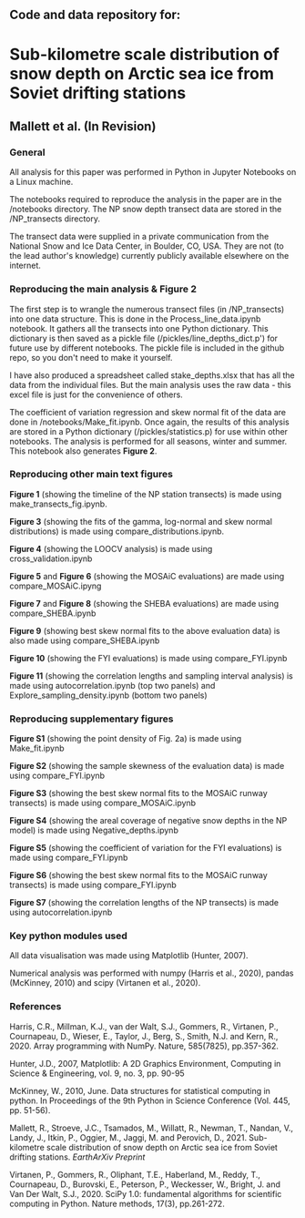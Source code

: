 ## Code and data repository for:

# Sub-kilometre scale distribution of snow depth on Arctic sea ice from Soviet drifting stations

## Mallett et al. (In Revision)
### General

All analysis for this paper was performed in Python in Jupyter Notebooks on a Linux machine.

The notebooks required to reproduce the analysis in the paper are in the /notebooks directory. The NP snow depth transect data are stored in the /NP_transects directory.

The transect data were supplied in a private communication from the National Snow and Ice Data Center, in Boulder, CO, USA. They are not (to the lead author's knowledge) currently publicly available elsewhere on the internet.

### Reproducing the main analysis & Figure 2

The first step is to wrangle the numerous transect files (in /NP_transects) into one data structure. This is done in the Process_line_data.ipynb notebook. It gathers all the transects into one Python dictionary. This dictionary is then saved as a pickle file (/pickles/line_depths_dict.p') for future use by different notebooks. The pickle file is included in the github repo, so you don't need to make it yourself.

I have also produced a spreadsheet called stake_depths.xlsx that has all the data from the individual files. But the main analysis uses the raw data - this excel file is just for the convenience of others.

The coefficient of variation regression and skew normal fit of the data are done in /notebooks/Make_fit.ipynb. Once again, the results of this analysis are stored in a Python dictionary (/pickles/statistics.p) for use within other notebooks. The analysis is performed for all seasons, winter and summer. This notebook also generates **Figure 2**. 

### Reproducing other main text figures

**Figure 1** (showing the timeline of the NP station transects) is made using make_transects_fig.ipynb.

**Figure 3** (showing the fits of the gamma, log-normal and skew normal distributions) is made using compare_distributions.ipynb. 

**Figure 4** (showing the LOOCV analysis) is made using cross_validation.ipynb

**Figure 5** and **Figure 6** (showing the MOSAiC evaluations) are made using compare_MOSAiC.ipyng

**Figure 7** and **Figure 8** (showing the SHEBA evaluations) are made using compare_SHEBA.ipynb

**Figure 9** (showing best skew normal fits to the above evaluation data) is also made using compare_SHEBA.ipynb

**Figure 10** (showing the FYI evaluations) is made using compare_FYI.ipynb

**Figure 11** (showing the correlation lengths and sampling interval analysis) is made using autocorrelation.ipynb (top two panels) and Explore_sampling_density.ipynb (bottom two panels)

### Reproducing supplementary figures

**Figure S1** (showing the point density of Fig. 2a) is made using Make_fit.ipynb

**Figure S2** (showing the sample skewness of the evaluation data) is made using compare_FYI.ipynb

**Figure S3** (showing the best skew normal fits to the MOSAiC runway transects) is made using compare_MOSAiC.ipynb

**Figure S4** (showing the areal coverage of negative snow depths in the NP model) is made using Negative_depths.ipynb

**Figure S5** (showing the coefficient of variation for the FYI evaluations) is made using compare_FYI.ipynb

**Figure S6** (showing the best skew normal fits to the MOSAiC runway transects) is made using compare_FYI.ipynb

**Figure S7** (showing the correlation lengths of the NP transects) is made using autocorrelation.ipynb

### Key python modules used

All data visualisation was made using Matplotlib (Hunter, 2007). 

Numerical analysis was performed with numpy (Harris et al., 2020), pandas (McKinney, 2010) and scipy (Virtanen et al., 2020).

### References

Harris, C.R., Millman, K.J., van der Walt, S.J., Gommers, R., Virtanen, P., Cournapeau, D., Wieser, E., Taylor, J., Berg, S., Smith, N.J. and Kern, R., 2020. Array programming with NumPy. Nature, 585(7825), pp.357-362.

Hunter, J.D., 2007, Matplotlib: A 2D Graphics Environment, Computing in Science & Engineering, vol. 9, no. 3, pp. 90-95

McKinney, W., 2010, June. Data structures for statistical computing in python. In Proceedings of the 9th Python in Science Conference (Vol. 445, pp. 51-56).

Mallett, R., Stroeve, J.C., Tsamados, M., Willatt, R., Newman, T., Nandan, V., Landy, J., Itkin, P., Oggier, M., Jaggi, M. and Perovich, D., 2021. Sub-kilometre scale distribution of snow depth on Arctic sea ice from Soviet drifting stations. _EarthArXiv Preprint_

Virtanen, P., Gommers, R., Oliphant, T.E., Haberland, M., Reddy, T., Cournapeau, D., Burovski, E., Peterson, P., Weckesser, W., Bright, J. and Van Der Walt, S.J., 2020. SciPy 1.0: fundamental algorithms for scientific computing in Python. Nature methods, 17(3), pp.261-272.




